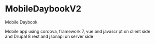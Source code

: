 # MobileDaybookV2
Mobile Daybook

Mobile app using cordova, framework 7, vue and javascript on client side and Drupal 8 rest and jsonapi on server side
